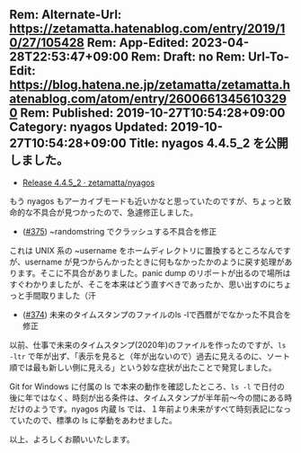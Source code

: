 Rem: Alternate-Url: https://zetamatta.hatenablog.com/entry/2019/10/27/105428
Rem: App-Edited: 2023-04-28T22:53:47+09:00
Rem: Draft: no
Rem: Url-To-Edit: https://blog.hatena.ne.jp/zetamatta/zetamatta.hatenablog.com/atom/entry/26006613456103290
Rem: Published: 2019-10-27T10:54:28+09:00
Category: nyagos
Updated: 2019-10-27T10:54:28+09:00
Title: nyagos 4.4.5_2 を公開しました。
---
* [Release 4.4.5_2 · zetamatta/nyagos](https://github.com/zetamatta/nyagos/releases/tag/4.4.5_2)

もう nyagos もアーカイブモードも近いかなと思っていたのですが、ちょっと致命的な不具合が見つかったので、急遽修正しました。

* ([#375](https://github.com/zetamatta/nyagos/issues/375)) ~randomstring でクラッシュする不具合を修正

これは UNIX 系の ~username をホームディレクトリに置換するところなんですが、username が見つからんかったときに何もなかったかのように戻す処理があります。そこに不具合がありました。panic dump のリポートが出るので場所はすぐわかりましたが、そこを本来はどう直すべきであったか、思い出すのにちょっと手間取りました（汗

* ([#374](https://github.com/zetamatta/nyagos/issues/374)) 未来のタイムスタンプのファイルのls -lで西暦がでなかった不具合を修正

以前、仕事で未来のタイムスタンプ(2020年)のファイルを作ったのですが、`ls -ltr` で年が出ず、「表示を見ると（年が出ないので）過去に見えるのに、ソート順では最も新しい側に見える」という妙な症状が出たことで発覚しました。

Git for Windows に付属の ls で本来の動作を確認したところ、`ls -l` で日付の後に年ではなく、時刻が出る条件は、タイムスタンプが半年前～今の間にある時だけのようです。nyagos 内蔵 ls では、１年前より未来がすべて時刻表記になっていたので、標準の ls に挙動をあわせました。

以上、よろしくお願いいたします。